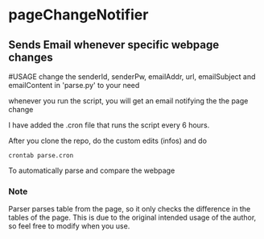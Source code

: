 # pageChangeNotifier
Sends Email whenever specific webpage changes
----
#USAGE
change the senderId, senderPw, emailAddr, url, emailSubject and emailContent in 'parse.py' to your need

whenever you run the script, you will get an email notifying the the page change

I have added the .cron file that runs the script every 6 hours.

After you clone the repo, do the custom edits (infos) and do
```
crontab parse.cron
```
To automatically parse and compare the webpage
### Note
Parser parses table from the page, so it only checks the difference in the tables of the page.
This is due to the original intended usage of the author, so feel free to modify when you use.

